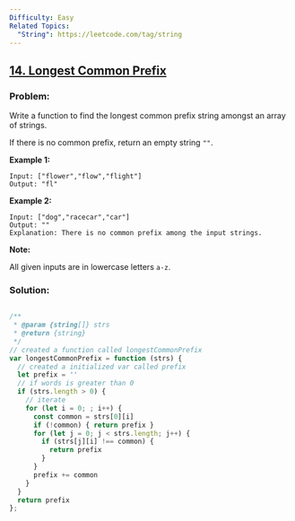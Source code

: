 ```yaml
---
Difficulty: Easy
Related Topics:
  "String": https://leetcode.com/tag/string
---
```


## [14. Longest Common Prefix](https://leetcode.com/problems/longest-common-prefix/description/)

### Problem:

Write a function to find the longest common prefix string amongst an array of strings.

If there is no common prefix, return an empty string `""`.

**Example 1:**

```
Input: ["flower","flow","flight"]
Output: "fl"
```

**Example 2:**

```
Input: ["dog","racecar","car"]
Output: ""
Explanation: There is no common prefix among the input strings.
```

**Note:**

All given inputs are in lowercase letters `a-z`.

### Solution:

```javascript

/**
 * @param {string[]} strs
 * @return {string}
 */
// created a function called longestCommonPrefix
var longestCommonPrefix = function (strs) {
  // created a initialized var called prefix
  let prefix = ''
  // if words is greater than 0
  if (strs.length > 0) {
    // iterate 
    for (let i = 0; ; i++) {
      const common = strs[0][i]
      if (!common) { return prefix }
      for (let j = 0; j < strs.length; j++) {
        if (strs[j][i] !== common) {
          return prefix
        }
      }
      prefix += common
    }
  }
  return prefix
};

```


